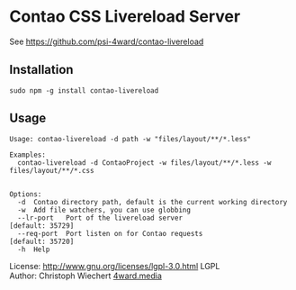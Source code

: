 Contao CSS Livereload Server
========================

See https://github.com/psi-4ward/contao-livereload

## Installation
`sudo npm -g install contao-livereload`

## Usage

```
Usage: contao-livereload -d path -w "files/layout/**/*.less"

Examples:
  contao-livereload -d ContaoProject -w files/layout/**/*.less -w files/layout/**/*.css    


Options:
  -d  Contao directory path, default is the current working directory
  -w  Add file watchers, you can use globbing
  --lr-port   Port of the livereload server                                    [default: 35729]
  --req-port  Port listen on for Contao requests                               [default: 35720]
  -h  Help
```


License: http://www.gnu.org/licenses/lgpl-3.0.html LGPL <br>
Author: Christoph Wiechert [4ward.media](http://www.4wardmedia.de)
